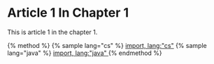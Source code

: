 # Article 1 In Chapter 1

This is article 1 in the chapter 1.

{% method %}
{% sample lang="cs" %}
[import, lang:"cs"](code/cs/sum.cs)
{% sample lang="java" %}
[import, lang:"java" ](code/java/sum.java)
{% endmethod %}
